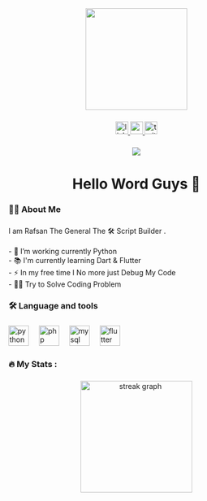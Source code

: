 <meta name="google-site-verification" content="wpOKLt_u7xi-2wkDZeL_jiBUR-e162ex1WAdKJw2vCk" />
<div align="center">
  <img height="200" src="https://media.tenor.com/-buzIaq-QeoAAAAM/code-coding.gif"  />
</div>

###

<div align="center">
  <a href="https://www.linkedin.com/in/your-profile" target="_blank">
    <img src="https://img.shields.io/static/v1?message=LinkedIn&logo=linkedin&label=&color=0077B5&logoColor=white&labelColor=&style=for-the-badge" height="25" alt="linkedin logo" />
  </a>
  <a href="https://www.youtube.com/@RafsanTheGeneral" target="_blank">
    <img src="https://img.shields.io/static/v1?message=Youtube&logo=youtube&label=&color=FF0000&logoColor=white&labelColor=&style=for-the-badge" height="25" alt="youtube logo" />
  </a>
  <a href="https://x.com/rafsanthegenera" target="_blank">
    <img src="https://img.shields.io/static/v1?message=Twitter&logo=twitter&label=&color=1DA1F2&logoColor=white&labelColor=&style=for-the-badge" height="25" alt="twitter logo" />
  </a>
</div>

###

<div align="center">
  <img src="https://visitor-badge.laobi.icu/badge?page_id=rafsanthegeneral.rafsanthegeneral&left_text=My%20Dear%20Follower%20"  />
</div>

###

<h1 align="center">Hello Word Guys 👋</h1>

###

<h3 align="left">👩‍💻  About Me</h3>

###

<p align="left">I am Rafsan The General The 🛠️ Script Builder . <br><br>- 🔭 I’m working currently Python<br>- 📚 I'm currently learning Dart & Flutter <br>- ⚡ In my free time I No more just Debug My Code <br>- 👨‍💻 Try to Solve Coding Problem </p>

###

<h3 align="left">🛠 Language and tools</h3>

###

<div align="left">
  <img src="https://cdn.jsdelivr.net/gh/devicons/devicon/icons/python/python-original.svg" height="40" alt="python logo"  />
  <img width="12" />
  <img src="https://cdn.jsdelivr.net/gh/devicons/devicon/icons/php/php-original.svg" height="40" alt="php logo"  />
  <img width="12" />
  <img src="https://cdn.jsdelivr.net/gh/devicons/devicon/icons/mysql/mysql-original.svg" height="40" alt="mysql logo"  />
  <img width="12" />
  <img src="https://cdn.jsdelivr.net/gh/devicons/devicon/icons/flutter/flutter-original.svg" height="40" alt="flutter logo"  />
</div>

###

<h3 align="left">🔥   My Stats :</h3>

###

<div align="center">
  <img src="https://streak-stats.demolab.com?user=rafsanthegeneral&locale=en&mode=daily&theme=dark&hide_border=false&border_radius=5&order=3" height="220" alt="streak graph"  />
</div>

###
